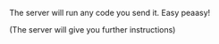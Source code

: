 The server will run any code you send it. Easy peaasy!

(The server will give you further instructions)
